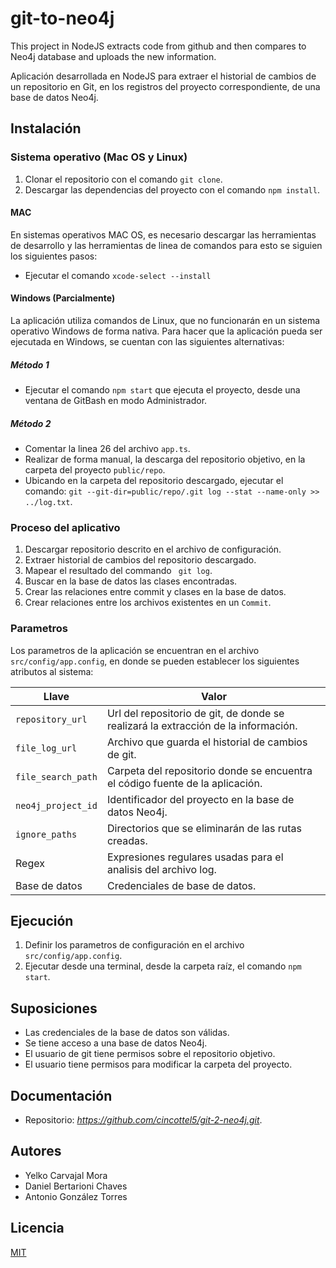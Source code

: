 # git-to-neo4j
This project in NodeJS extracts code from github and then compares to Neo4j database and uploads the new information.

Aplicación desarrollada en NodeJS para extraer el historial de cambios de un repositorio en Git, en los registros del proyecto correspondiente, de una base de datos Neo4j. 

## Instalación

### Sistema operativo (Mac OS y Linux)

1. Clonar el repositorio con el comando ```git clone```.
2. Descargar las dependencias del proyecto con el comando ```npm install```.


#### MAC

En sistemas operativos MAC OS, es necesario descargar las herramientas de desarrollo y las herramientas de linea de comandos para esto se siguien los siguientes pasos:

* Ejecutar el comando ```xcode-select --install```

#### Windows (Parcialmente)

La aplicación utiliza comandos de Linux, que no funcionarán en un sistema operativo Windows de forma nativa. 
Para hacer que la aplicación pueda ser ejecutada en Windows, se cuentan con las siguientes alternativas:

##### Método 1 
* Ejecutar el comando ```npm start``` que ejecuta el proyecto, desde una ventana de GitBash en modo Administrador.

##### Método 2
* Comentar la linea 26 del archivo ```app.ts```.
* Realizar de forma manual, la descarga del repositorio objetivo, en la carpeta del proyecto ```public/repo```.
* Ubicando en la carpeta del repositorio descargado, ejecutar el comando: ```git --git-dir=public/repo/.git log --stat --name-only >> ../log.txt```.

### Proceso del aplicativo

1. Descargar repositorio descrito en el archivo de configuración.
2. Extraer historial de cambios del repositorio descargado.
3. Mapear el resultado del commando ``` git log```.
4. Buscar en la base de datos las clases encontradas.
5. Crear las relaciones entre commit y clases en la base de datos.
6. Crear relaciones entre los archivos existentes en un ```Commit```.

### Parametros

Los parametros de la aplicación se encuentran en el archivo ```src/config/app.config```, en donde se pueden establecer los siguientes atributos al sistema:

| Llave                  | Valor                                                                              |
|------------------------|------------------------------------------------------------------------------------|
| ```repository_url```   | Url del repositorio de git, de donde se realizará la extracción de la información. |
| ```file_log_url```     | Archivo que guarda el historial de cambios de git.                                 |
| ```file_search_path``` | Carpeta del repositorio donde se encuentra el código fuente de la aplicación.      |
| ```neo4j_project_id``` | Identificador del proyecto en la base de datos Neo4j.                              |
| ```ignore_paths```     | Directorios que se eliminarán de las rutas creadas.                                |
| Regex                  | Expresiones regulares usadas para el analisis del archivo log.                     |
| Base de datos          | Credenciales de base de datos.                                                     |

## Ejecución

1. Definir los parametros de configuración en el archivo ```src/config/app.config```.
2. Ejecutar desde una terminal, desde la carpeta raíz, el comando ```npm start```.

## Suposiciones
* Las credenciales de la base de datos son válidas.
* Se tiene acceso a una base de datos Neo4j.
* El usuario de git tiene permisos sobre el repositorio objetivo.
* El usuario tiene permisos para modificar la carpeta del proyecto.

## Documentación

* Repositorio: _https://github.com/cincottel5/git-2-neo4j.git_.

## Autores
* Yelko Carvajal Mora
* Daniel Bertarioni Chaves
* Antonio González Torres

## Licencia
[MIT](https://choosealicense.com/licenses/mit/)
